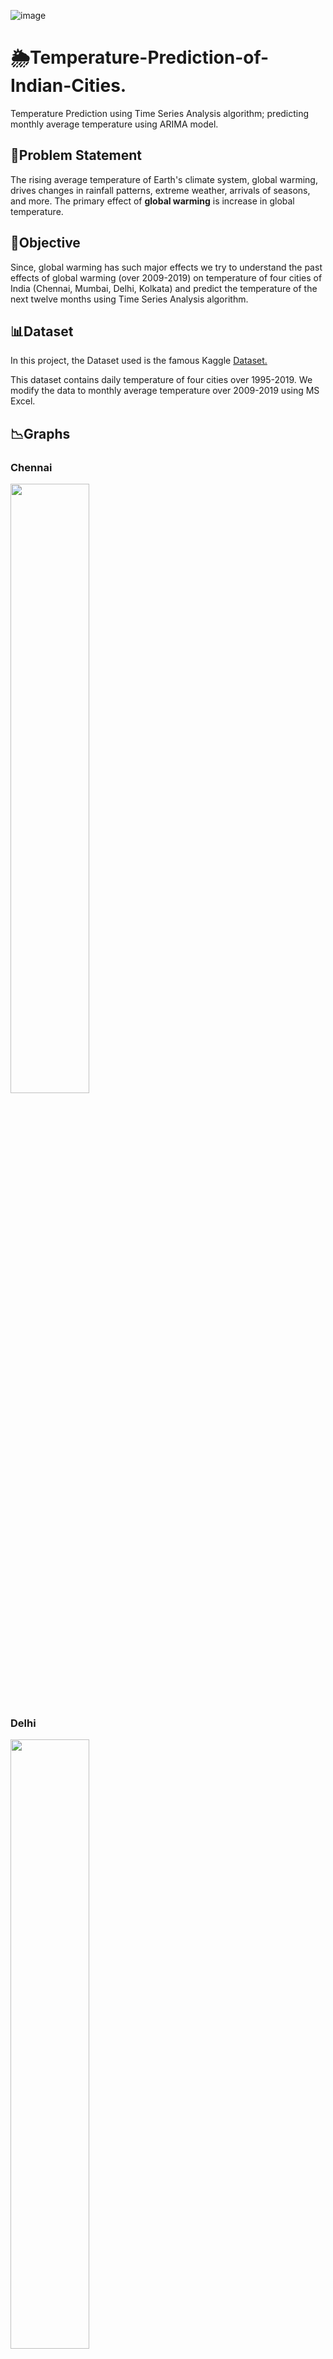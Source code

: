 ![image](https://user-images.githubusercontent.com/88399910/142641993-a5ef6237-0fbe-449b-9c6d-cf69f47618fe.PNG)
# 🌦️Temperature-Prediction-of-Indian-Cities.
Temperature Prediction using Time Series Analysis algorithm; predicting monthly average temperature using ARIMA model.

## 💭Problem Statement 
The rising average temperature of Earth's climate system, global warming, drives changes in rainfall patterns, extreme weather, arrivals of seasons, and more. 
The primary effect of **global warming** is increase in global temperature.

## 🎯Objective
Since, global warming has such major effects we try to understand the past effects of global warming (over 2009-2019) on temperature of four cities of India (Chennai, Mumbai, Delhi, Kolkata) and predict the temperature of the next twelve months using Time Series Analysis algorithm.

## 📊Dataset
In this project, the Dataset used is the famous Kaggle [Dataset.](https://www.kaggle.com/riturajsaha/temperature-of-different-cities-of-india)

This dataset contains daily temperature of four cities over 1995-2019. We modify the data to monthly average temperature over 2009-2019 using MS Excel.

## 📉Graphs
### Chennai
<img src="https://user-images.githubusercontent.com/72320197/142647144-e2b3ec79-782f-466d-ae4f-fd2451356e2c.png" width=50% height=50%> 

### Delhi
<img src="https://user-images.githubusercontent.com/72320197/142647170-4f7fadea-f88a-4048-b26e-af588c3892d3.png" width=50% height=50%>

### Mumbai
<img src="https://user-images.githubusercontent.com/72320197/142647195-11ca81e0-2cd2-49de-b0a6-a7c2638a1697.png" width=50% height=50%>

### Kolkata
<img src="https://user-images.githubusercontent.com/72320197/142647227-b3d8efc5-c4f1-4d3c-b0da-761f7754add7.png" width=50% height=50%>

## 🗂️Pipeline of the Project
- [X] Visualisation of data
- [X] Data Preprocessing
- [X] Establish the appropriate model
- [X] Identify the optimal order
- [X] Train the model
- [X] Test the model
- [X] Make predictions

![vo vali image](https://user-images.githubusercontent.com/72320197/142648678-d793e07a-a1e8-4f37-a5e5-254aa53b280c.jpeg)


## 💥Model Used
We've used ARIMA-AutoRegressive Integrated Moving Average model.
It is a forecasting algorithm based on the idea that the information in the past values of the time series can alone be used to predict the future values.
It is a class of models that ‘explains’ a given time series based on its own past values, that is, its own lags and the lagged forecast errors, so that equation can be used to forecast future values.
It is characterised by three terms: p,q,d where, p is the order of AR term, q is the order of MA term and d is the order of I term.

## 👩‍💻Architecture Diagram

![image](https://user-images.githubusercontent.com/72320197/135296708-e030d006-65a6-443d-81df-3a579c85ec32.png)

## 🚩Output
We aim to predict the temperature of the four cities for the next twelve months accurately.

## 💡Cheatsheets
📉[Matplotlib ,](https://www.datacamp.com/community/blog/python-matplotlib-cheat-sheet)
🐼[Pandas ,](https://www.datacamp.com/community/blog/python-pandas-cheat-sheet)
📆[Time Series .](https://math.bju.edu/media/bju-math-division/bju-math-department/math-courses/ma-415/time-series_both.pdf)


## ✍️References
[Delhi Temperature Prediction using Time Series Analysis](https://github.com/KlrShaK/Delhi-Temperature-Prediction-Time-Series-data)

[Time Series Analysis](https://github.com/ParthPathak27/Time-Series-Analysis-and-Forecasting)

[Time Series Analysis with ARIMA](https://github.com/gmonaci/ARIMA)

## 🤝Contributors
RA1911026010077 - Rongala Manasa
RA1911026010102 - Aishwarya Jayaraman
RA1911026010114 - Amulya Ojha
